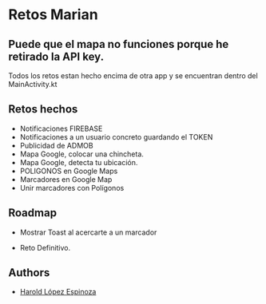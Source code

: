 
# Retos Marian
## Puede que el mapa no funciones porque he retirado la API key.
Todos los retos estan hecho encima de otra app y se encuentran dentro del MainActivity.kt


## Retos hechos

- Notificaciones FIREBASE
- Notificaciones a un usuario concreto guardando el TOKEN
- Publicidad de ADMOB
- Mapa Google, colocar una chincheta.
- Mapa Google, detecta tu ubicación.
- POLIGONOS en Google Maps
- Marcadores en Google Map
- Unir marcadores con Polígonos

## Roadmap

- Mostrar Toast al acercarte a un marcador

- Reto Definitivo.


## Authors

- [Harold López Espinoza](https://www.github.com/haloes123)
